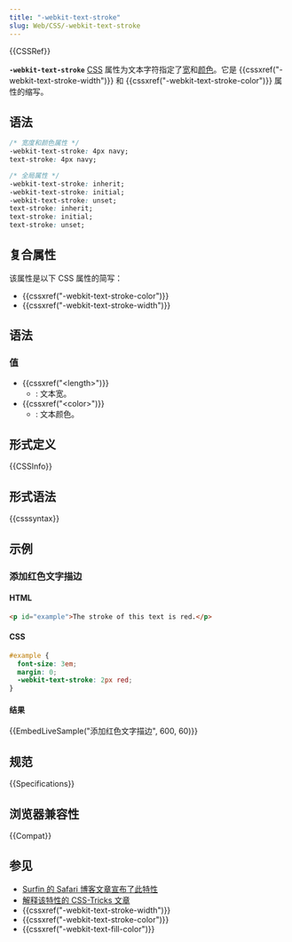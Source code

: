```yaml
---
title: "-webkit-text-stroke"
slug: Web/CSS/-webkit-text-stroke
---
```


{{CSSRef}}

**`-webkit-text-stroke`** [CSS](/zh-CN/docs/Web/CSS) 属性为文本字符指定了[宽](/zh-CN/docs/Web/CSS/length)和[颜色](/zh-CN/docs/Web/CSS/color_value)。它是 {{cssxref("-webkit-text-stroke-width")}} 和 {{cssxref("-webkit-text-stroke-color")}} 属性的缩写。

## 语法

```css
/* 宽度和颜色属性 */
-webkit-text-stroke: 4px navy;
text-stroke: 4px navy;

/* 全局属性 */
-webkit-text-stroke: inherit;
-webkit-text-stroke: initial;
-webkit-text-stroke: unset;
text-stroke: inherit;
text-stroke: initial;
text-stroke: unset;
```

## 复合属性

该属性是以下 CSS 属性的简写：

- {{cssxref("-webkit-text-stroke-color")}}
- {{cssxref("-webkit-text-stroke-width")}}

## 语法

### 值

- {{cssxref("&lt;length&gt;")}}
  - : 文本宽。
- {{cssxref("&lt;color&gt;")}}
  - : 文本颜色。

## 形式定义

{{CSSInfo}}

## 形式语法

{{csssyntax}}

## 示例

### 添加红色文字描边

#### HTML

```html
<p id="example">The stroke of this text is red.</p>
```

#### CSS

```css
#example {
  font-size: 3em;
  margin: 0;
  -webkit-text-stroke: 2px red;
}
```

#### 结果

{{EmbedLiveSample("添加红色文字描边", 600, 60)}}

## 规范

{{Specifications}}

## 浏览器兼容性

{{Compat}}

## 参见

- [Surfin 的 Safari 博客文章宣布了此特性](https://www.webkit.org/blog/85/introducing-text-stroke/)
- [解释该特性的 CSS-Tricks 文章](https://css-tricks.com/adding-stroke-to-web-text/)
- {{cssxref("-webkit-text-stroke-width")}}
- {{cssxref("-webkit-text-stroke-color")}}
- {{cssxref("-webkit-text-fill-color")}}
